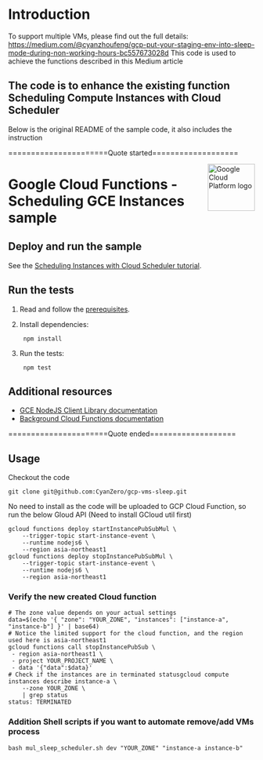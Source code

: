 
# Introduction
To support multiple VMs, please find out the full details: https://medium.com/@cyanzhoufeng/gcp-put-your-staging-env-into-sleep-mode-during-non-working-hours-bc557673028d
This code is used to achieve the functions described in this Medium article

## The code is to enhance the existing function Scheduling Compute Instances with Cloud Scheduler

Below is the original README of the sample code, it also includes the instruction

======================Quote started===================

<img src="https://avatars2.githubusercontent.com/u/2810941?v=3&s=96" alt="Google Cloud Platform logo" title="Google Cloud Platform" align="right" height="96" width="96"/>

# Google Cloud Functions - Scheduling GCE Instances sample

## Deploy and run the sample

See the [Scheduling Instances with Cloud Scheduler tutorial][tutorial].

[tutorial]: https://cloud.google.com/scheduler/docs/scheduling-instances-with-cloud-scheduler

## Run the tests

1. Read and follow the [prerequisites](../../#how-to-run-the-tests).

1. Install dependencies:

        npm install

1. Run the tests:

        npm test

## Additional resources

* [GCE NodeJS Client Library documentation][compute_nodejs_docs]
* [Background Cloud Functions documentation][background_functions_docs]

[compute_nodejs_docs]: https://cloud.google.com/compute/docs/tutorials/nodejs-guide
[background_functions_docs]: https://cloud.google.com/functions/docs/writing/background

======================Quote ended===================

## Usage
Checkout the code
```
git clone git@github.com:CyanZero/gcp-vms-sleep.git
```
No need to install as the code will be uploaded to GCP Cloud Function, so run the below Gloud API  (Need to install GCloud util first)
```
gcloud functions deploy startInstancePubSubMul \
    --trigger-topic start-instance-event \
    --runtime nodejs6 \
    --region asia-northeast1
gcloud functions deploy stopInstancePubSubMul \
    --trigger-topic start-instance-event \
    --runtime nodejs6 \
    --region asia-northeast1
```
### Verify the new created Cloud function
```
# The zone value depends on your actual settings
data=$(echo '{ "zone": "YOUR_ZONE", "instances": ["instance-a", "instance-b"] }' | base64)
# Notice the limited support for the cloud function, and the region used here is asia-northeast1
gcloud functions call stopInstancePubSub \
 - region asia-northeast1 \
 - project YOUR_PROJECT_NAME \
 - data '{"data":$data}'
# Check if the instances are in terminated statusgcloud compute instances describe instance-a \
    --zone YOUR_ZONE \
    | grep status
status: TERMINATED
```
### Addition Shell scripts if you want to automate remove/add VMs process
```
bash mul_sleep_scheduler.sh dev "YOUR_ZONE" "instance-a instance-b"
```
